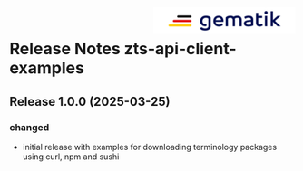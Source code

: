 <img align="right" width="250" height="47" src="images/Gematik_Logo_Flag_With_Background.png" />
<br/>
 
# Release Notes zts-api-client-examples
 
## Release 1.0.0 (2025-03-25)
 
### changed
 
- initial release with examples for downloading terminology packages using curl, npm and sushi
